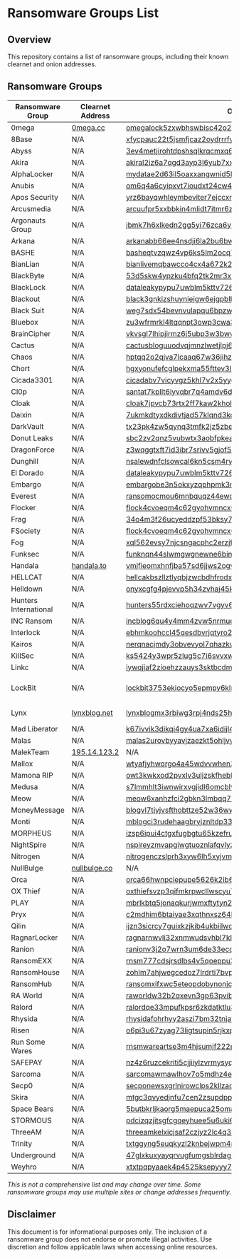 # Ransomware Groups List

## Overview
This repository contains a list of ransomware groups, including their known clearnet and onion addresses.

## Ransomware Groups

| Ransomware Group | Clearnet Address | Onion Address | Mirrors |
|-----------------|-----------------|--------------|---------|
| 0mega | [0mega.cc](https://0mega.cc) | [omegalock5zxwbhswbisc42o2q2i54vdulyvtqqbudqousisjgc7j7yd.onion](http://omegalock5zxwbhswbisc42o2q2i54vdulyvtqqbudqousisjgc7j7yd.onion/) | None |
| 8Base | N/A | [xfycpauc22t5jsmfjcaz2oydrrrfy75zuk6chr32664bsscq4fgyaaqd.onion](http://xfycpauc22t5jsmfjcaz2oydrrrfy75zuk6chr32664bsscq4fgyaaqd.onion/) | None |
| Abyss | N/A | [3ev4metjirohtdpshsqlkrqcmxq6zu3d7obrdhglpy5jpbr7whmlfgqd.onion](http://3ev4metjirohtdpshsqlkrqcmxq6zu3d7obrdhglpy5jpbr7whmlfgqd.onion/) | None |
| Akira | N/A | [akiral2iz6a7qgd3ayp3l6yub7xx2uep76idk3u2kollpj5z3z636bad.onion](http://akiral2iz6a7qgd3ayp3l6yub7xx2uep76idk3u2kollpj5z3z636bad.onion/) | None |
| AlphaLocker | N/A | [mydatae2d63il5oaxxangwnid5loq2qmtsol2ozr6vtb7yfm5ypzo6id.onion](http://mydatae2d63il5oaxxangwnid5loq2qmtsol2ozr6vtb7yfm5ypzo6id.onion/) | None |
| Anubis | N/A | [om6q4a6cyipxvt7ioudxt24cw4oqu4yodmqzl25mqd2hgllymrgu4aqd.onion](http://om6q4a6cyipxvt7ioudxt24cw4oqu4yodmqzl25mqd2hgllymrgu4aqd.onion/) | None |
| Apos Security | N/A | [yrz6bayqwhleymbeviter7ejccxm64sv2ppgqgderzgdhutozcbbhpqd.onion](http://yrz6bayqwhleymbeviter7ejccxm64sv2ppgqgderzgdhutozcbbhpqd.onion/) | None |
| Arcusmedia | N/A | [arcuufpr5xxbbkin4mlidt7itmr6znlppk63jbtkeguuhszmc5g7qdyd.onion](http://arcuufpr5xxbbkin4mlidt7itmr6znlppk63jbtkeguuhszmc5g7qdyd.onion/) | None |
| Argonauts Group | N/A | [jbmk7h6xlkedn2gg5yi76zca6y3jgdlp5wchlsrd7735tlnrmmvqe5ad.onion](http://jbmk7h6xlkedn2gg5yi76zca6y3jgdlp5wchlsrd7735tlnrmmvqe5ad.onion/) | None |
| Arkana | N/A | [arkanabb66ee4nsdji6la2bu6bwqe3dbtsyf3rxrv6vhiehod7utagad.onion](http://arkanabb66ee4nsdji6la2bu6bwqe3dbtsyf3rxrv6vhiehod7utagad.onion/) | None |
| BASHE | N/A | [basheqtvzqwz4vp6ks5lm2ocq7i6tozqgf6vjcasj4ezmsy4bkpshhyd.onion](http://basheqtvzqwz4vp6ks5lm2ocq7i6tozqgf6vjcasj4ezmsy4bkpshhyd.onion/) | [1](http://cbasherq53eniermxovo3bkduw5qqq5bkqcml3qictfmamgvmzovykyqd.onion/) [2](http://basherykagbxoaiaxkgqhmhd5gbmedwb3di4ig3ouovziagosv4n77qd.onion/) [3](http://bashete63b3gcijfofpw6fmn3rwnmyi5aclp55n6awcfbexivexbhyad.onion/) [4](http://bashex7mokreyoxl6wlswxl4foi7okgs7or7aergnuiockuoq35yt3ad.onion/) |
| BianLian | N/A | [bianlivemqbawcco4cx4a672k2fip3guyxudzurfqvdszafam3ofqgqd.onion](http://bianlivemqbawcco4cx4a672k2fip3guyxudzurfqvdszafam3ofqgqd.onion/) | [1](http://bianliaoxoeriowgqohcly4a6sbkpc3se2yvxgidxomxlpuhx5ehrpad.onion/) |
| BlackByte | N/A | [53d5skw4ypzku4bfq2tk2mr3xh5yqrzss25sooiubmjz67lb3gdivcad.onion](http://53d5skw4ypzku4bfq2tk2mr3xh5yqrzss25sooiubmjz67lb3gdivcad.onion/) | [1](http://tj3ty2q5jm5au3bmd2embtjscd3qjt7nfio2o7cr6moyy5kgil5pieqd.onion/) |
| BlackLock | N/A | [dataleakypypu7uwblm5kttv726l3iripago6p336xjnbstkjwrlnlid.onion](http://dataleakypypu7uwblm5kttv726l3iripago6p336xjnbstkjwrlnlid.onion/) | None |
| Blackout | N/A | [black3gnkizshuynieigw6ejgpblb53mpasftzd6pydqpmq2vn2xf6yd.onion](http://black3gnkizshuynieigw6ejgpblb53mpasftzd6pydqpmq2vn2xf6yd.onion/) | None |
| Black Suit | N/A | [weg7sdx54bevnvulapqu6bpzwztryeflq3s23tegbmnhkbpqz637f2yd.onion](http://weg7sdx54bevnvulapqu6bpzwztryeflq3s23tegbmnhkbpqz637f2yd.onion/) | None |
| Bluebox | N/A | [zu3wfrmrkl4ltqqnpt3owp3cwa33rqwod4gpe3ttb5o4vf2is2gzm6qd.onion](http://zu3wfrmrkl4ltqqnpt3owp3cwa33rqwod4gpe3ttb5o4vf2is2gzm6qd.onion/) | None |
| BrainCipher | N/A | [vkvsgl7lhipjirmz6j5ubp3w3bwvxgcdbpi3fsbqngfynetqtw4w5hyd.onion](http://vkvsgl7lhipjirmz6j5ubp3w3bwvxgcdbpi3fsbqngfynetqtw4w5hyd.onion/) | None |
| Cactus | N/A | [cactusbloguuodvqjmnzlwetjlpj6aggc6iocwhuupb47laukux7ckid.onion](http://cactusbloguuodvqjmnzlwetjlpj6aggc6iocwhuupb47laukux7ckid.onion/) | None |
| Chaos | N/A | [hptqq2o2qjva7lcaaq67w36jihzivkaitkexorauw7b2yul2z6zozpqd.onion](http:/hptqq2o2qjva7lcaaq67w36jihzivkaitkexorauw7b2yul2z6zozpqd.onion/) | None |
| Chort | N/A | [hgxyonufefcglpekxma55fttev3lcfucrf7jvep2c3j6447cjroadead.onion](http://hgxyonufefcglpekxma55fttev3lcfucrf7jvep2c3j6447cjroadead.onion/) | None |
| Cicada3301 | N/A | [cicadabv7vicyvgz5khl7v2x5yygcgow7ryy6yppwmxii4eoobdaztqd.onion](http://cicadabv7vicyvgz5khl7v2x5yygcgow7ryy6yppwmxii4eoobdaztqd.onion/) | None |
| Cl0p | N/A | [santat7kpllt6iyvqbr7q4amdv6dzrh6paatvyrzl7ry3zm72zigf4ad.onion](http://santat7kpllt6iyvqbr7q4amdv6dzrh6paatvyrzl7ry3zm72zigf4ad.onion/) | None |
| Cloak | N/A | [cloak7jpvcb73rtx2ff7kaw2kholu7bdiivxpzbhlny4ybz75dpxckqd.onion](http://cloak7jpvcb73rtx2ff7kaw2kholu7bdiivxpzbhlny4ybz75dpxckqd.onion/) | None |
| Daixin | N/A | [7ukmkdtyxdkdivtjad57klqnd3kdsmq6tp45rrsxqnu76zzv3jvitlqd.onion](http://7ukmkdtyxdkdivtjad57klqnd3kdsmq6tp45rrsxqnu76zzv3jvitlqd.onion/) | None |
| DarkVault | N/A | [tx23pk4zw5qynq3tmfk2jz5zbel63p4nwvkheswze7r6gzxhzcbseyad.onion](http://tx23pk4zw5qynq3tmfk2jz5zbel63p4nwvkheswze7r6gzxhzcbseyad.onion/) | [1](http://mdhby62yvvg6sd5jmx5gsyucs7ynb5j45lvvdh4dsymg43puitu7tfid.onion/) |
| Donut Leaks | N/A | [sbc2zv2qnz5vubwtx3aobfpkeao6l4igjegm3xx7tk5suqhjkp5jxtqd.onion](http://sbc2zv2qnz5vubwtx3aobfpkeao6l4igjegm3xx7tk5suqhjkp5jxtqd.onion/) | None |
| DragonForce | N/A | [z3wqggtxft7id3ibr7srivv5gjof5fwg76slewnzwwakjuf3nlhukdid.onion](http://z3wqggtxft7id3ibr7srivv5gjof5fwg76slewnzwwakjuf3nlhukdid.onion/) | None |
| Dunghill | N/A | [nsalewdnfclsowcal6kn5csm4ryqmfpijznxwictukhrgvz2vbmjjjyd.onion](http://nsalewdnfclsowcal6kn5csm4ryqmfpijznxwictukhrgvz2vbmjjjyd.onion/) | [1](http://mdhby62yvvg6sd5jmx5gsyucs7ynb5j45lvvdh4dsymg43puitu7tfid.onion/) |
| El Dorado | N/A | [dataleakypypu7uwblm5kttv726l3iripago6p336xjnbstkjwrlnlid.onion](http://dataleakypypu7uwblm5kttv726l3iripago6p336xjnbstkjwrlnlid.onion/) | None |
| Embargo | N/A | [embargobe3n5okxyzqphpmk3moinoap2snz5k6765mvtkk7hhi544jid.onion](http://embargobe3n5okxyzqphpmk3moinoap2snz5k6765mvtkk7hhi544jid.onion/) | None |
| Everest | N/A | [ransomocmou6mnbquqz44ewosbkjk3o5qjsl3orawojexfook2j7esad.onion](http://ransomocmou6mnbquqz44ewosbkjk3o5qjsl3orawojexfook2j7esad.onion/) | None |
| Flocker | N/A | [flock4cvoeqm4c62gyohvmncx6ck2e7ugvyqgyxqtrumklhd5ptwzpqd.onion](http://flock4cvoeqm4c62gyohvmncx6ck2e7ugvyqgyxqtrumklhd5ptwzpqd.onion/) | None |
| Frag | N/A | [34o4m3f26ucyeddzpf53bksy76wd737nf2fytslovwd3viac3by5chad.onion](http://34o4m3f26ucyeddzpf53bksy76wd737nf2fytslovwd3viac3by5chad.onion/) | None |
| FSociety | N/A | [flock4cvoeqm4c62gyohvmncx6ck2e7ugvyqgyxqtrumklhd5ptwzpqd.onion](http://flock4cvoeqm4c62gyohvmncx6ck2e7ugvyqgyxqtrumklhd5ptwzpqd.onion/) | None |
| Fog | N/A | [xql562evsy7njcsngacphc2erzjfecwotdkobn3m4uxu2gtqh26newid.onion](http://xql562evsy7njcsngacphc2erzjfecwotdkobn3m4uxu2gtqh26newid.onion/) | [1](http://xbkv2qey6u3gd3qxcojynrt4h5sgrhkar6whuo74wo63hijnn677jnyd.onion/) |
| Funksec | N/A | [funknqn44slwmgwgnewne6bintbooauwkaupik4yrlgtycew3ergraid.onion](http://funknqn44slwmgwgnewne6bintbooauwkaupik4yrlgtycew3ergraid.onion/) | [1](http://funkxxkovrk7ctnggbjnthdajav4ggex53k6m2x3esjwlxrkb3qiztid.onion/) |
| Handala | [handala.to](https://handala.to) | [vmjfieomxhnfjba57sd6jjws2ogvowjgxhhfglsikqvvrnrajbmpxqqd.onion](http://vmjfieomxhnfjba57sd6jjws2ogvowjgxhhfglsikqvvrnrajbmpxqqd.onion/) | None |
| HELLCAT | N/A | [hellcakbszllztlyqbjzwcbdhfrodx55wq77kmftp4bhnhsnn5r3odad.onion](http://hellcakbszllztlyqbjzwcbdhfrodx55wq77kmftp4bhnhsnn5r3odad.onion/) | None |
| Helldown | N/A | [onyxcgfg4pjevvp5h34zvhaj45kbft3dg5r33j5vu3nyp7xic3vrzvad.onion](http://onyxcgfg4pjevvp5h34zvhaj45kbft3dg5r33j5vu3nyp7xic3vrzvad.onion/) | None |
| Hunters International | N/A | [hunters55rdxciehoqzwv7vgyv6nt37tbwax2reroyzxhou7my5ejyid.onion](http://hunters55rdxciehoqzwv7vgyv6nt37tbwax2reroyzxhou7my5ejyid.onion/) | [1](http://hunters33mmcwww7ek7q5ndahul6nmzmrsumfs6aenicbqon6mxfiqyd.onion/) [2](http://hunters55atbdusuladzv7vzv6a423bkh6ksl2uftwrxyuarbzlfh7yd.onion/) |
| INC Ransom | N/A | [incblog6qu4y4mm4zvw5nrmue6qbwtgjsxpw6b7ixzssu36tsajldoad.onion](http://incblog6qu4y4mm4zvw5nrmue6qbwtgjsxpw6b7ixzssu36tsajldoad.onion/) | None |
| Interlock | N/A | [ebhmkoohccl45qesdbvrjqtyro2hmhkmh6vkyfyjjzfllm3ix72aqaid.onion](http://ebhmkoohccl45qesdbvrjqtyro2hmhkmh6vkyfyjjzfllm3ix72aqaid.onion/) | None |
| Kairos | N/A | [nerqnacjmdy3obvevyol7qhazkwkv57dwqvye5v46k5bcujtfa6sduad.onion](http://nerqnacjmdy3obvevyol7qhazkwkv57dwqvye5v46k5bcujtfa6sduad.onion/) | None |
| KillSec | N/A | [ks5424y3wpr5zlug5c7i6svvxweinhbdcqcfnptkfcutrncfazzgz5id.onion](http://ks5424y3wpr5zlug5c7i6svvxweinhbdcqcfnptkfcutrncfazzgz5id.onion/) | [1](http://ks5424y3wpr5zlug5c7i6svvxweinhbdcqcfnptkfcutrncfazzgz5id.onion) |
| Linkc | N/A | [iywqjjaf2zioehzzauys3sktbcdmuzm2fsjkqsblnm7dt6axjfpoxwid.onion](http://iywqjjaf2zioehzzauys3sktbcdmuzm2fsjkqsblnm7dt6axjfpoxwid.onion/) | None |
| LockBit | N/A | [lockbit3753ekiocyo5epmpy6klmejchjtzddoekjlnt6mu3qh4de2id.onion](http://lockbit3753ekiocyo5epmpy6klmejchjtzddoekjlnt6mu3qh4de2id.onion/) | [1](http://lockbitcuo23q7qrymbk6dsp2sadltspjvjxgcyp4elbnbr6tcnwq7qd.onion/) [2](http://lockbitw2ygzasbt35ffpdb46r4vkej6flm3siyabaxzdodwpiatfgqd.onion/) [3](http://lockbitffcjqi2wpwhjgubkjihhc7seaujqgzscvwvdiftunl6hn5oyd.onion/) [4](http://lockbitehorki5kh6s3n27hi3serhzr7htlshfqyg5ex32dyr5efhfyd.onion/) [5](http://lockbitdzjxsgyacnmfte6nfgqfcyhedkduimi4tsajvrwi4ljbos7id.onion/) [6](http://lockbitbtdk33k75rsl6uhn6bewd5g6z3hp42z6vb2hfk54oja55h7id.onion/) [7](http://lockbitb63zs7f4rdjcsn2etkqaswurk6hh55sa2ojeilxcnwf6qbkqd.onion/) [8](http://lockbit7bb4b6n27feok2rc7ri75udaqkfppjvtkxlwh7qldygbopmad.onion/) [9](http://lockbit4r3ly63w22jhkg33emtqwxw436wkftosscvdal2prdlwzknyd.onion/) [10](http://lockbit3hdu7e4sv3ecg6mmqmeihjcizebcxic6t4eqwar6f2e7rxpad.onion/) |
| Lynx | [lynxblog.net](https://lynxblog.net) | [lynxblogmx3rbiwg3rpj4nds25hjsnrwkpxt5gaznetfikz4gz2csyad.onion](http://lynxblogmx3rbiwg3rpj4nds25hjsnrwkpxt5gaznetfikz4gz2csyad.onion/) | [1](http://lynxblogxstgzsarfyk2pvhdv45igghb4zmthnzmsipzeoduruz3xwqd.onion/) [2](http://lynxblogijy4jfoblgix2klxmkbgee4leoeuge7qt4fpfkj4zbi2sjyd.onion/) [3](http://lynxblogco7r37jt7p5wrmfxzqze7ghxw6rihzkqc455qluacwotciyd.onion/) [4](http://lynxblogxutufossaeawlij3j3uikaloll5ko6grzhkwdclrjngrfoid.onion/) [5](http://lynxblogoxllth4b46cfwlop5pfj4s7dyv37yuy7qn2ftan6gd72hsad.onion/) [6](http://lynxblogtwatfsrwj3oatpejwxk5bngqcd5f7s26iskagfu7ouaomjad.onion/) |
| Mad Liberator | N/A | [k67ivvik3dikqi4gy4ua7xa6idijl4si7k5ad5lotbaeirfcsx4sgbid.onion](http://k67ivvik3dikqi4gy4ua7xa6idijl4si7k5ad5lotbaeirfcsx4sgbid.onion/) | None |
| Malas | N/A | [malas2urovbyyavjzaezkt5ohljvyd5lt7vv7mnsgbf2y4bwlh72doqd.onion](http://malas2urovbyyavjzaezkt5ohljvyd5lt7vv7mnsgbf2y4bwlh72doqd.onion/) | None |
| MalekTeam | [195.14.123.2](http://195.14.123.2/) | N/A | None |
| Mallox | N/A | [wtyafjyhwqrgo4a45wdvvwhen3cx4euie73qvlhkhvlrexljoyuklaad.onion](http://wtyafjyhwqrgo4a45wdvvwhen3cx4euie73qvlhkhvlrexljoyuklaad.onion/) | None |
| Mamona RIP | N/A | [owt3kwkxod2pvxlv3uljzskfhebhrhoedrh5gqrxyyd6rrco4frzj5ad.onion](http://owt3kwkxod2pvxlv3uljzskfhebhrhoedrh5gqrxyyd6rrco4frzj5ad.onion/) | None |
| Medusa | N/A | [s7lmmhlt3iwnwirxvgjidl6omcblvw2rg75txjfduy73kx5brlmiulad.onion](http://s7lmmhlt3iwnwirxvgjidl6omcblvw2rg75txjfduy73kx5brlmiulad.onion/) | None |
| Meow | N/A | [meow6xanhzfci2gbkn3lmbqq7xjjufskkdfocqdngt3ltvzgqpsg5mid.onion](http://meow6xanhzfci2gbkn3lmbqq7xjjufskkdfocqdngt3ltvzgqpsg5mid.onion/) | None |
| MoneyMessage | N/A | [blogvl7tjyjvsfthobttze52w36wwiz34hrfcmorgvdzb6hikucb7aqd.onion](http://blogvl7tjyjvsfthobttze52w36wwiz34hrfcmorgvdzb6hikucb7aqd.onion/) | None |
| Monti | N/A | [mblogci3rudehaagbryjznltdp33ojwzkq6hn2pckvjq33rycmzczpid.onion](http://mblogci3rudehaagbryjznltdp33ojwzkq6hn2pckvjq33rycmzczpid.onion/) | None |
| MORPHEUS | N/A | [izsp6ipui4ctgxfugbgtu65kzefrucltyfpbxplmfybl5swiadpljmyd.onion](http://izsp6ipui4ctgxfugbgtu65kzefrucltyfpbxplmfybl5swiadpljmyd.onion/) | None |
| NightSpire | N/A | [nspireyzmvapgiwgtuoznlafqvlyz7ey6himtgn5bdvdcowfyto3yryd.onion](http://nspireyzmvapgiwgtuoznlafqvlyz7ey6himtgn5bdvdcowfyto3yryd.onion/) | None |
| Nitrogen | N/A | [nitrogenczslprh3xyw6lh5xyjvmsz7ciljoqxxknd7uymkfetfhgvqd.onion](http://nitrogenczslprh3xyw6lh5xyjvmsz7ciljoqxxknd7uymkfetfhgvqd.onion/) | None |
| NullBulge | [nullbulge.co](https://nullbulge.co) | N/A | None |
| Orca | N/A | [orca66hwnpciepupe5626k2ib6dds6zizjwuuashz67usjps2wehz4id.onion](http://orca66hwnpciepupe5626k2ib6dds6zizjwuuashz67usjps2wehz4id.onion/) | None |
| OX Thief | N/A | [oxthiefsvzp3qifmkrpwcllwscyu7jvmdxmd2coz2rxpem6ohut6x5qd.onion](http://oxthiefsvzp3qifmkrpwcllwscyu7jvmdxmd2coz2rxpem6ohut6x5qd[.]onion) | None |
| PLAY | N/A | [mbrlkbtq5jonaqkurjwmxftytyn2ethqvbxfu4rgjbkkknndqwae6byd.onion](http://mbrlkbtq5jonaqkurjwmxftytyn2ethqvbxfu4rgjbkkknndqwae6byd.onion/) | [1](http://k7kg3jqxang3wh7hnmaiokchk7qoebupfgoik6rha6mjpzwupwtj25yd.onion/) |
| Pryx | N/A | [c2mdhim6btaiyae3xqthnxsz64brvdxsnbty4tvos65zb565y4v55iid.onion](http://c2mdhim6btaiyae3xqthnxsz64brvdxsnbty4tvos65zb565y4v55iid.onion/) | None |
| Qilin | N/A | [ijzn3sicrcy7guixkzjkib4ukbiilwc3xhnmby4mcbccnsd7j2rekvqd.onion](http://ijzn3sicrcy7guixkzjkib4ukbiilwc3xhnmby4mcbccnsd7j2rekvqd.onion/) | None |
| RagnarLocker | N/A | [ragnarnwvli32xnmwudsvhbl7klzmofxeylyhcqfc5ifx5mbybq3ekqd.onion](http://ragnarnwvli32xnmwudsvhbl7klzmofxeylyhcqfc5ifx5mbybq3ekqd.onion/) | None |
| Ranion | N/A | [ranionv3j2o7wrn3um6de33eccbchhg32mkgnnoi72enkpp7jc25h3ad.onion](http://ranionv3j2o7wrn3um6de33eccbchhg32mkgnnoi72enkpp7jc25h3ad.onion/) | None |
| RansomEXX | N/A | [rnsm777cdsjrsdlbs4v5qoeppu3px6sb2igmh53jzrx7ipcrbjz5b2ad.onion](http://rnsm777cdsjrsdlbs4v5qoeppu3px6sb2igmh53jzrx7ipcrbjz5b2ad.onion/) | None |
| RansomHouse | N/A | [zohlm7ahjwegcedoz7lrdrti7bvpofymcayotp744qhx6gjmxbuo2yid.onion](http://zohlm7ahjwegcedoz7lrdrti7bvpofymcayotp744qhx6gjmxbuo2yid.onion/) | None |
| RansomHub | N/A | [ransomxifxwc5eteopdobynonjctkxxvap77yqifu2emfbecgbqdw6qd.onion](http://ransomxifxwc5eteopdobynonjctkxxvap77yqifu2emfbecgbqdw6qd.onion/) | None |
| RA World | N/A | [raworldw32b2qxevn3gp63pvibgixr4v75z62etlptg3u3pmajwra4ad.onion](http://raworldw32b2qxevn3gp63pvibgixr4v75z62etlptg3u3pmajwra4ad.onion/) | None |
| Ralord | N/A | [ralordqe33mpufkpsr6zkdatktlu3t2uei4ught3sitxgtzfmqmbsuyd.onion](http://ralordqe33mpufkpsr6zkdatktlu3t2uei4ught3sitxgtzfmqmbsuyd.onion/) | None |
| Rhysida | N/A | [rhysidafohrhyy2aszi7bm32tnjat5xri65fopcxkdfxhi4tidsg7cad.onion](http://rhysidafohrhyy2aszi7bm32tnjat5xri65fopcxkdfxhi4tidsg7cad.onion/) | [1](http://rhysidafc6lm7qa2mkiukbezh7zuth3i4wof4mh2audkymscjm6yegad.onion/) |
| Risen | N/A | [o6pi3u67zyag73ligtsupin5rjkxpfrbofwoxnhimpgpfttxqu7lsuyd.onion](http://o6pi3u67zyag73ligtsupin5rjkxpfrbofwoxnhimpgpfttxqu7lsuyd.onion/) | None |
| Run Some Wares | N/A | [rnsmwareartse3m4hjsumjf222pnka6gad26cqxqmbjvevhbnym5p6ad.onion](http://rnsmwareartse3m4hjsumjf222pnka6gad26cqxqmbjvevhbnym5p6ad.onion/) | None | [1](rnsmwareartse3m4hjsumjf222pnka6gad26cqxqmbjvevhbnym5p6ad.onion) (http://nidzkoszg57upoq7wcalm2xxeh4i6uumh36axsnqnj3i7lep5uhkehyd.onion/)
| SAFEPAY | N/A | [nz4z6ruzcekriti5cjjiiylzvrmysyqwibxztk6voem4trtx7gstpjid.onion](http://nz4z6ruzcekriti5cjjiiylzvrmysyqwibxztk6voem4trtx7gstpjid.onion/) | None |
| Sarcoma | N/A | [sarcomawmawlhov7o5mdhz4eszxxlkyaoiyiy2b5iwxnds2dmb4jakad.onion](http://sarcomawmawlhov7o5mdhz4eszxxlkyaoiyiy2b5iwxnds2dmb4jakad.onion/) | None |
| Secp0 | N/A | [secponewsxgrlnirowclps2kllzaotaf5w2bsvktdnz4qhjr2jnwvvyd.onion](http://secponewsxgrlnirowclps2kllzaotaf5w2bsvktdnz4qhjr2jnwvvyd.onion/) | None |
| Skira | N/A | [mtgc3qvyedjnfu7cen2zsupdppi5ys5g2hm6xwujvoepw25p4dy6huid.onion](http://mtgc3qvyedjnfu7cen2zsupdppi5ys5g2hm6xwujvoepw25p4dy6huid.onion/) | None |
| Space Bears | N/A | [5butbkrljkaorg5maepuca25oma7eiwo6a2rlhvkblb4v6mf3ki2ovid.onion](http://5butbkrljkaorg5maepuca25oma7eiwo6a2rlhvkblb4v6mf3ki2ovid.onion/) | None |
| STORMOUS | N/A | [pdcizqzjitsgfcgqeyhuee5u6uki6zy5slzioinlhx6xjnsw25irdgqd.onion](http://pdcizqzjitsgfcgqeyhuee5u6uki6zy5slzioinlhx6xjnsw25irdgqd.onion/) | None |
| ThreeAM | N/A | [threeamkelxicjsaf2czjyz2lc4q3ngqkxhhlexyfcp2o6raw4rphyad.onion](http://threeamkelxicjsaf2czjyz2lc4q3ngqkxhhlexyfcp2o6raw4rphyad.onion/) | None |
| Trinity | N/A | [txtggyng5euqkyzl2knbejwpm4rlq575jn2egqldu27osbqytrj6ruyd.onion](http://txtggyng5euqkyzl2knbejwpm4rlq575jn2egqldu27osbqytrj6ruyd.onion/) | None |
| Underground | N/A | [47glxkuxyayqrvugfumgsblrdagvrah7gttfscgzn56eyss5wg3uvmqd.onion](http://47glxkuxyayqrvugfumgsblrdagvrah7gttfscgzn56eyss5wg3uvmqd.onion/) | None |
| Weyhro | N/A | [xtxtpqpyaaek4p4525ksepyyy75gfvi47fptm2gftw7cn656rnfhzdqd.onion](http://xtxtpqpyaaek4p4525ksepyyy75gfvi47fptm2gftw7cn656rnfhzdqd.onion/) | None |

*This is not a comprehensive list and may change over time. Some ransomware groups may use multiple sites or change addresses frequently.*

## Disclaimer
This document is for informational purposes only. The inclusion of a ransomware group does not endorse or promote illegal activities. Use discretion and follow applicable laws when accessing online resources.
